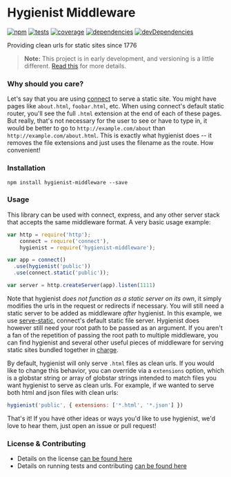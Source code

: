 # Hygienist Middleware

[![npm](http://img.shields.io/npm/v/hygienist-middleware.svg?style=flat)](https://badge.fury.io/js/hygienist-middleware) [![tests](http://img.shields.io/travis/carrot/hygienist-middleware/master.svg?style=flat)](https://travis-ci.org/carrot/hygienist-middleware) [![coverage](http://img.shields.io/coveralls/carrot/hygienist-middleware.svg?style=flat)](https://coveralls.io/r/carrot/hygienist-middleware) [![dependencies](http://img.shields.io/gemnasium/carrot/hygienist-middleware.svg?style=flat)](https://gemnasium.com/carrot/hygienist-middleware)
[![devDependencies](https://img.shields.io/david/dev/carrot/hygienist-middleware.svg)](https://gemnasium.com/carrot/hygienist-middleware)


Providing clean urls for static sites since 1776

> **Note:** This project is in early development, and versioning is a little different. [Read this](http://markup.im/#q4_cRZ1Q) for more details.

### Why should you care?

Let's say that you are using [connect](https://github.com/senchalabs/connect) to serve a static site. You might have pages like `about.html`, `foobar.html`, etc. When using connect's default static router, you'll see the full `.html` extension at the end of each of these pages. But really, that's not necessary for the user to see or have to type in, it would be better to go to `http://example.com/about` than `http://example.com/about.html`. This is exactly what hygienist does -- it removes the file extensions and just uses the filename as the route. How convenient!

### Installation

`npm install hygienist-middleware --save`

### Usage

This library can be used with connect, express, and any other server stack that accepts the same middleware format. A very basic usage example:

```js
var http = require('http');
    connect = require('connect'),
    hygienist = require('hygienist-middleware');

var app = connect()
  .use(hygienist('public'))
  .use(connect.static('public'));

var server = http.createServer(app).listen(1111)
```

Note that hygienist *does not function as a static server on its own*, it simply modifies the urls in the request or redirects if necessary. You will still need a static server to be added as middleware *after* hygienist. In this example, we use [serve-static](https://github.com/expressjs/serve-static), connect's default static file server. Hygienist does however still need your root path to be passed as an argument. If you aren't a fan of the repetition of passing the root path to multiple middleware, you can find hygienist and several other useful pieces of middleware for serving static sites bundled together in [charge](#).

By default, hygienist will only serve `.html` files as clean urls. If you would like to change this behavior, you can override via a `extensions` option, which is a globstar string or array of globstar strings intended to match files you want hygienist to serve as clean urls. For example, if we wanted to serve both html and json files with clean urls:

```js
hygienist('public', { extensions: ['*.html', '*.json'] })
```

That's it! If you have other ideas or ways you'd like to use hygienist, we'd love to hear them, just open an issue or pull request!

### License & Contributing

- Details on the license [can be found here](LICENSE.md)
- Details on running tests and contributing [can be found here](contributing.md)
